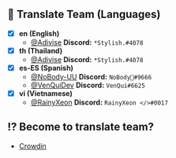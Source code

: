 ## 📃 Translate Team (Languages)

- [x] **en (English)** 
    - [@Adivise](https://github.com/Adivise) **Discord:** `*Stylish.#4078`
- [x] **th (Thailand)** 
    - [@Adivise](https://github.com/Adivise) **Discord:** `*Stylish.#4078`
- [x] **es-ES (Spanish)** 
    - [@NoBody-UU](https://github.com/NoBody-UU) **Discord:** `NoBody🥀#9666`
    - [@VenQuiDev](https://github.com/venquidev) **Discord:** `VenQui#6625`
- [x] **vi (Vietnamese)**
    - [@RainyXeon](https://github.com/RainyXeon) **Discord:** `RainyXeon </>#0017`
	
## ⁉ Become to translate team?

- [Crowdin](https://crowdin.com/project/nanospace)
